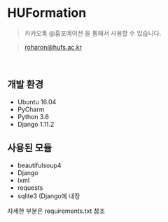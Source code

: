 # HUFormation
> 카카오톡 @훕포메이션 을 통해서 사용할 수 있습니다.

> roharon@hufs.ac.kr

<html>
<p>

<br>
  <h2>개발 환경</h2>
    <ul>
    <li>Ubuntu 16.04</li>
    <li>PyCharm</li>
    <li>Python 3.6</li>
    <li>Django 1.11.2</li>
    </ul>
    
</p>
<p>
<h2>사용된 모듈
</h2>
<ul>
<li>beautifulsoup4</li>
<li>Django</li>
<li>lxml</li>
<li>requests</li>
<li>sqlite3 (Django에 내장</li>
</ul>
자세한 부분은 requirements.txt 참조

</p>
    
    
    
    
</html>
